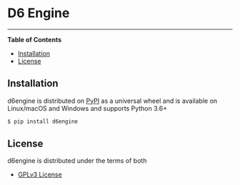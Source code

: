 # D6 Engine

-----

**Table of Contents**

* [Installation](#installation)
* [License](#license)

## Installation

d6engine is distributed on [PyPI](https://pypi.org) as a universal
wheel and is available on Linux/macOS and Windows and supports
Python 3.6+ 

```bash
$ pip install d6engine
```

## License

d6engine is distributed under the terms of both

- [GPLv3 License](https://opensource.org/licenses/GPL-3.0)

